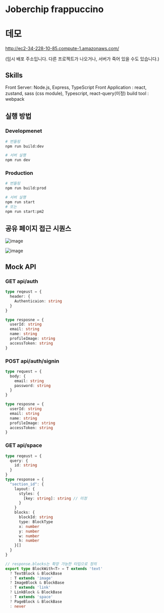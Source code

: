 # Joberchip frappuccino

# 데모

http://ec2-34-228-10-85.compute-1.amazonaws.com/

(임시 배포 주소입니다. 다른 프로젝트가 나오거나, 서버가 죽어 있을 수도 있습니다.)

## Skills 

Front Server: Node.js, Express, TypeScript
Front Application : react, zustand, sass (css module), Typescript, react-query(미정)
build tool : webpack
## 실행 방법

### Developmenet

```bash
# 번들링
npm run build:dev

# 서버 실행
npm run dev
```

### Production

```bash
# 번들링
npm run build:prod

# 서버 실행
npm run start
# 또는
npm run start:pm2
```


## 공유 페이지 접근 시퀀스 

![image](https://github.com/JoberChipFrappuccino/joberchip-fe/assets/73880776/52756ef7-9749-45c8-a908-17df8939667c)

![image](https://github.com/JoberChipFrappuccino/joberchip-fe/assets/73880776/f34c19fc-96e8-4232-a27d-73d14efec550)


## Mock API

### GET api/auth

```ts
type reqeust = {
  header: {
    Authenticaion: string
  }
}

type resposne = {
  userId: string
  email: string
  name: string
  profileImage: string
  accessToken: string
}
```

### POST api/auth/signin

```ts
type request = {
  body: {
    email: string
    password: string
  }
}

type resposne = {
  userId: string
  email: string
  name: string
  profileImage: string
  accessToken: string
}
```

### GET api/space

```ts
type reqeust = {
  query: {
    id: string
  }
}
type response = {
  "section_id": {
    layout: {
      styles: {
        [key: string]: string // 미정
      }
    }
    blocks: {
      blockId: string
      type: BlockType
      x: number
      y: number
      w: number
      h: number
    }[]
  }
}

// response.blocks는 확장 가능한 타입으로 정의
export type BlockWith<T> = T extends 'text'
  ? TextBlock & BlockBase
  : T extends 'image'
  ? ImageBlock & BlockBase
  : T extends 'link'
  ? LinkBlock & BlockBase
  : T extends 'space'
  ? PageBlock & BlockBase
  : never
```
